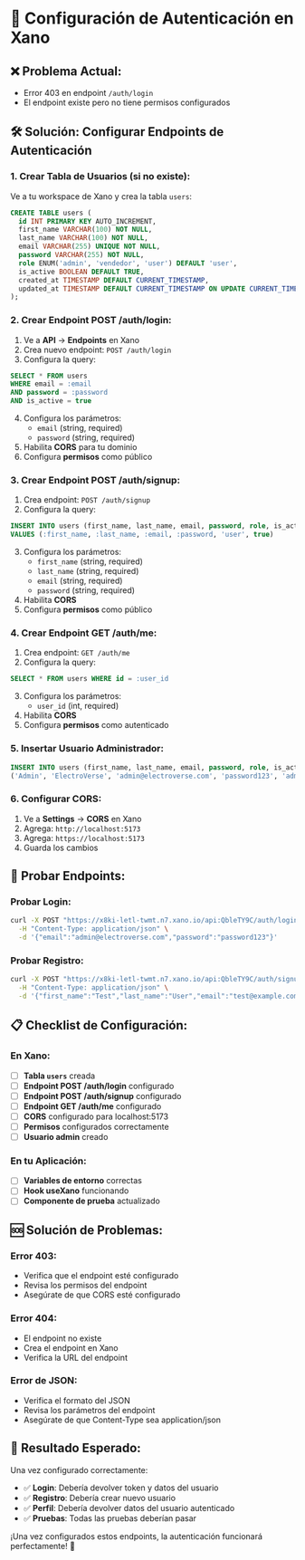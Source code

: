 # 🔐 Configuración de Autenticación en Xano

## ❌ **Problema Actual:**
- Error 403 en endpoint `/auth/login`
- El endpoint existe pero no tiene permisos configurados

## 🛠️ **Solución: Configurar Endpoints de Autenticación**

### **1. Crear Tabla de Usuarios (si no existe):**

Ve a tu workspace de Xano y crea la tabla `users`:

```sql
CREATE TABLE users (
  id INT PRIMARY KEY AUTO_INCREMENT,
  first_name VARCHAR(100) NOT NULL,
  last_name VARCHAR(100) NOT NULL,
  email VARCHAR(255) UNIQUE NOT NULL,
  password VARCHAR(255) NOT NULL,
  role ENUM('admin', 'vendedor', 'user') DEFAULT 'user',
  is_active BOOLEAN DEFAULT TRUE,
  created_at TIMESTAMP DEFAULT CURRENT_TIMESTAMP,
  updated_at TIMESTAMP DEFAULT CURRENT_TIMESTAMP ON UPDATE CURRENT_TIMESTAMP
);
```

### **2. Crear Endpoint POST /auth/login:**

1. Ve a **API** → **Endpoints** en Xano
2. Crea nuevo endpoint: `POST /auth/login`
3. Configura la query:
```sql
SELECT * FROM users 
WHERE email = :email 
AND password = :password 
AND is_active = true
```
4. Configura los parámetros:
   - `email` (string, required)
   - `password` (string, required)
5. Habilita **CORS** para tu dominio
6. Configura **permisos** como público

### **3. Crear Endpoint POST /auth/signup:**

1. Crea endpoint: `POST /auth/signup`
2. Configura la query:
```sql
INSERT INTO users (first_name, last_name, email, password, role, is_active)
VALUES (:first_name, :last_name, :email, :password, 'user', true)
```
3. Configura los parámetros:
   - `first_name` (string, required)
   - `last_name` (string, required)
   - `email` (string, required)
   - `password` (string, required)
4. Habilita **CORS**
5. Configura **permisos** como público

### **4. Crear Endpoint GET /auth/me:**

1. Crea endpoint: `GET /auth/me`
2. Configura la query:
```sql
SELECT * FROM users WHERE id = :user_id
```
3. Configura los parámetros:
   - `user_id` (int, required)
4. Habilita **CORS**
5. Configura **permisos** como autenticado

### **5. Insertar Usuario Administrador:**

```sql
INSERT INTO users (first_name, last_name, email, password, role, is_active) VALUES
('Admin', 'ElectroVerse', 'admin@electroverse.com', 'password123', 'admin', TRUE);
```

### **6. Configurar CORS:**

1. Ve a **Settings** → **CORS** en Xano
2. Agrega: `http://localhost:5173`
3. Agrega: `https://localhost:5173`
4. Guarda los cambios

## 🧪 **Probar Endpoints:**

### **Probar Login:**
```bash
curl -X POST "https://x8ki-letl-twmt.n7.xano.io/api:QbleTY9C/auth/login" \
  -H "Content-Type: application/json" \
  -d '{"email":"admin@electroverse.com","password":"password123"}'
```

### **Probar Registro:**
```bash
curl -X POST "https://x8ki-letl-twmt.n7.xano.io/api:QbleTY9C/auth/signup" \
  -H "Content-Type: application/json" \
  -d '{"first_name":"Test","last_name":"User","email":"test@example.com","password":"password123"}'
```

## 📋 **Checklist de Configuración:**

### **En Xano:**
- [ ] **Tabla `users`** creada
- [ ] **Endpoint POST /auth/login** configurado
- [ ] **Endpoint POST /auth/signup** configurado
- [ ] **Endpoint GET /auth/me** configurado
- [ ] **CORS** configurado para localhost:5173
- [ ] **Permisos** configurados correctamente
- [ ] **Usuario admin** creado

### **En tu Aplicación:**
- [ ] **Variables de entorno** correctas
- [ ] **Hook useXano** funcionando
- [ ] **Componente de prueba** actualizado

## 🆘 **Solución de Problemas:**

### **Error 403:**
- Verifica que el endpoint esté configurado
- Revisa los permisos del endpoint
- Asegúrate de que CORS esté configurado

### **Error 404:**
- El endpoint no existe
- Crea el endpoint en Xano
- Verifica la URL del endpoint

### **Error de JSON:**
- Verifica el formato del JSON
- Revisa los parámetros del endpoint
- Asegúrate de que Content-Type sea application/json

## 🎯 **Resultado Esperado:**

Una vez configurado correctamente:
- ✅ **Login**: Debería devolver token y datos del usuario
- ✅ **Registro**: Debería crear nuevo usuario
- ✅ **Perfil**: Debería devolver datos del usuario autenticado
- ✅ **Pruebas**: Todas las pruebas deberían pasar

¡Una vez configurados estos endpoints, la autenticación funcionará perfectamente! 🎉
